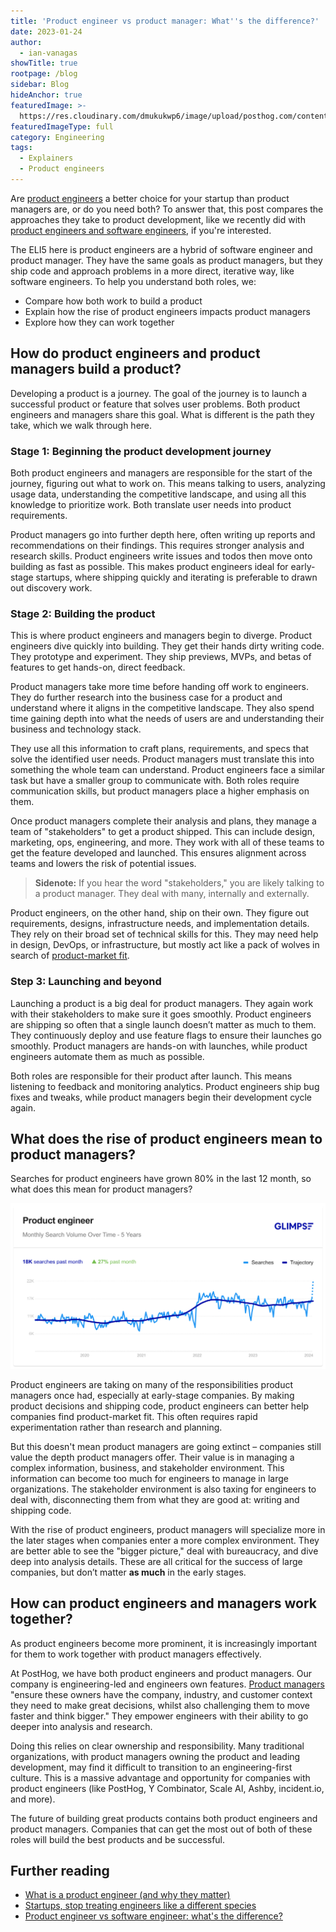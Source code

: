 ```yaml
---
title: 'Product engineer vs product manager: What''s the difference?'
date: 2023-01-24
author:
  - ian-vanagas
showTitle: true
rootpage: /blog
sidebar: Blog
hideAnchor: true
featuredImage: >-
  https://res.cloudinary.com/dmukukwp6/image/upload/posthog.com/contents/images/blog/product-engineer.jpg
featuredImageType: full
category: Engineering
tags:
  - Explainers
  - Product engineers
---
```


Are [product engineers](/blog/what-is-a-product-engineer) a better choice for your startup than product managers are, or do you need both? To answer that, this post compares the approaches they take to product development, like we recently did with [product engineers and software engineers](/blog/product-engineer-vs-software-engineer), if you're interested.

The ELI5 here is product engineers are a hybrid of software engineer and product manager. They have the same goals as product managers, but they ship code and approach problems in a more direct, iterative way, like software engineers. To help you understand both roles, we:
- Compare how both work to build a product
- Explain how the rise of product engineers impacts product managers
- Explore how they can work together

## How do product engineers and product managers build a product?

Developing a product is a journey. The goal of the journey is to launch a successful product or feature that solves user problems. Both product engineers and managers share this goal. What is different is the path they take, which we walk through here.

### Stage 1: Beginning the product development journey

Both product engineers and managers are responsible for the start of the journey, figuring out what to work on. This means talking to users, analyzing usage data, understanding the competitive landscape, and using all this knowledge to prioritize work. Both translate user needs into product requirements.

Product managers go into further depth here, often writing up reports and recommendations on their findings. This requires stronger analysis and research skills. Product engineers write issues and todos then move onto building as fast as possible. This makes product engineers ideal for early-stage startups, where shipping quickly and iterating is preferable to drawn out discovery work.

### Stage 2: Building the product

This is where product engineers and managers begin to diverge. Product engineers dive quickly into building. They get their hands dirty writing code. They prototype and experiment. They ship previews, MVPs, and betas of features to get hands-on, direct feedback.

Product managers take more time before handing off work to engineers. They do further research into the business case for a product and understand where it aligns in the competitive landscape. They also spend time gaining depth into what the needs of users are and understanding their business and technology stack. 

They use all this information to craft plans, requirements, and specs that solve the identified user needs. Product managers must translate this into something the whole team can understand. Product engineers face a similar task but have a smaller group to communicate with. Both roles require communication skills, but product managers place a higher emphasis on them.

Once product managers complete their analysis and plans, they manage a team of "stakeholders" to get a product shipped. This can include design, marketing, ops, engineering, and more. They work with all of these teams to get the feature developed and launched. This ensures alignment across teams and lowers the risk of potential issues.

> **Sidenote:** If you hear the word "stakeholders," you are likely talking to a product manager. They deal with many, internally and externally.

Product engineers, on the other hand, ship on their own. They figure out requirements, designs, infrastructure needs, and implementation details. They rely on their broad set of technical skills for this. They may need help in design, DevOps, or infrastructure, but mostly act like a pack of wolves in search of [product-market fit](/blog/product-market-fit-game).

### Step 3: Launching and beyond

Launching a product is a big deal for product managers. They again work with their stakeholders to make sure it goes smoothly. Product engineers are shipping so often that a single launch doesn’t matter as much to them. They continuously deploy and use feature flags to ensure their launches go smoothly. Product managers are hands-on with launches, while product engineers automate them as much as possible.

Both roles are responsible for their product after launch. This means listening to feedback and monitoring analytics. Product engineers ship bug fixes and tweaks, while product managers begin their development cycle again.

## What does the rise of product engineers mean to product managers?

Searches for product engineers have grown 80% in the last 12 month, so what does this mean for product managers?

![product-engineer-trends](../images/blog/product-engineer-trend.png)

Product engineers are taking on many of the responsibilities product managers once had, especially at early-stage companies. By making product decisions and shipping code, product engineers can better help companies find product-market fit. This often requires rapid experimentation rather than research and planning.

But this doesn't mean product managers are going extinct – companies still value the depth product managers offer. Their value is in managing a complex information, business, and stakeholder environment. This information can become too much for engineers to manage in large organizations. The stakeholder environment is also taxing for engineers to deal with, disconnecting them from what they are good at: writing and shipping code.

With the rise of product engineers, product managers will specialize more in the later stages when companies enter a more complex environment. They are better able to see the "bigger picture," deal with bureaucracy, and dive deep into analysis details. These are all critical for the success of large companies, but don’t matter **as much** in the early stages.

## How can product engineers and managers work together?

As product engineers become more prominent, it is increasingly important for them to work together with product managers effectively.

At PostHog, we have both product engineers and product managers. Our company is engineering-led and engineers own features. [Product managers](/handbook/product/product-manager-role) "ensure these owners have the company, industry, and customer context they need to make great decisions, whilst also challenging them to move faster and think bigger." They empower engineers with their ability to go deeper into analysis and research. 

Doing this relies on clear ownership and responsibility. Many traditional organizations, with product managers owning the product and leading development, may find it difficult to transition to an engineering-first culture. This is a massive advantage and opportunity for companies with product engineers (like PostHog, Y Combinator, Scale AI, Ashby, incident.io, and more).

The future of building great products contains both product engineers and product managers. Companies that can get the most out of both of these roles will build the best products and be successful.

## Further reading

- [What is a product engineer (and why they matter)](/blog/what-is-a-product-engineer/)
- [Startups, stop treating engineers like a different species](/blog/stop-treating-engineers-differently)
- [Product engineer vs software engineer: what's the difference?](/blog/product-engineer-vs-software-engineer)
